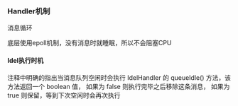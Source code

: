 ### Handler机制
消息循环

底层使用epoll机制，没有消息时就睡眠，所以不会阻塞CPU

#### Idel执行时机
注释中明确的指出当消息队列空闲时会执行 IdelHandler 的 queueIdle() 方法，该方法返回一个 boolean 值，
 如果为 false 则执行完毕之后移除这条消息， 如果为 true 则保留，等到下次空闲时会再次执行
